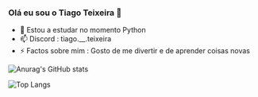 ### Olá eu sou o Tiago Teixeira 👋

- 🌱 Estou a estudar no momento Python
- 📫 Discord : tiago.__.teixeira
- ⚡ Factos sobre mim : Gosto de me divertir e de aprender coisas novas

![Anurag's GitHub stats](https://github-readme-stats.vercel.app/api?username=tiagoteixeira&show_icons=true&theme=blue-green)

![Top Langs](https://github-readme-stats.vercel.app/api/top-langs/?username=tiagoteixeira9&layout=compact)
